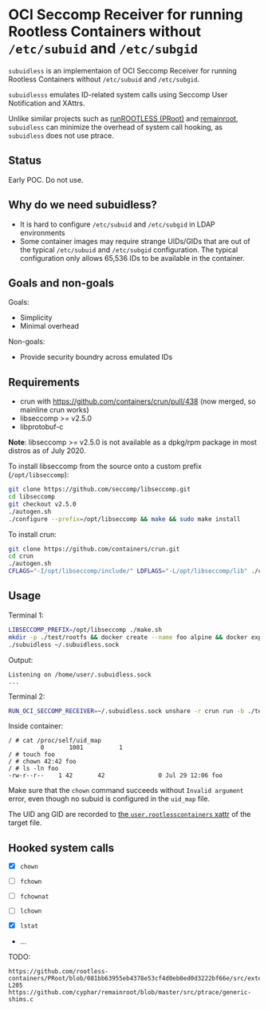 # OCI Seccomp Receiver for running Rootless Containers without `/etc/subuid` and `/etc/subgid`

`subuidless` is an implementaion of OCI Seccomp Receiver for running Rootless Containers without `/etc/subuid` and `/etc/subgid`.

`subuidlesss` emulates ID-related system calls using Seccomp User Notification and XAttrs.

Unlike similar projects such as [runROOTLESS (PRoot)](https://github.com/rootless-containers/runrootless) and [remainroot](https://github.com/cyphar/remainroot), `subuidless` can minimize the overhead of system call hooking, as `subuidless` does not use ptrace.

## Status

Early POC. Do not use.

## Why do we need subuidless?
* It is hard to configure `/etc/subuid` and `/etc/subgid` in LDAP environments
* Some container images may require strange UIDs/GIDs that are out of the typical `/etc/subuid` and `/etc/subgid` configuration. The typical configuration only allows 65,536 IDs to be available in the container.

## Goals and non-goals
Goals:
* Simplicity
* Minimal overhead

Non-goals:
* Provide security boundry across emulated IDs

## Requirements
* crun with https://github.com/containers/crun/pull/438 (now merged, so mainline crun works)
* libseccomp >= v2.5.0
* libprotobuf-c

**Note**: libseccomp >= v2.5.0 is not available as a dpkg/rpm package in most distros as of July 2020.

To install libseccomp from the source onto a custom prefix (`/opt/libseccomp`):
```bash
git clone https://github.com/seccomp/libseccomp.git
cd libseccomp
git checkout v2.5.0
./autogen.sh
./configure --prefix=/opt/libseccomp && make && sudo make install
```

To install crun:
```bash
git clone https://github.com/containers/crun.git
cd crun
./autogen.sh
CFLAGS="-I/opt/libseccomp/include/" LDFLAGS="-L/opt/libseccomp/lib" ./configure && make && sudo make install
```

## Usage

Terminal 1:
```bash
LIBSECCOMP_PREFIX=/opt/libseccomp ./make.sh
mkdir -p ./test/rootfs && docker create --name foo alpine && docker export foo | tar Cx ./test/rootfs && docker rm -f foo
./subuidless ~/.subuidless.sock
```

Output:
```console
Listening on /home/user/.subuidless.sock
...
```

Terminal 2:
```bash
RUN_OCI_SECCOMP_RECEIVER=~/.subuidless.sock unshare -r crun run -b ./test foo
```

Inside container:

```console
/ # cat /proc/self/uid_map
         0       1001          1
/ # touch foo
/ # chown 42:42 foo
/ # ls -ln foo
-rw-r--r--    1 42       42               0 Jul 29 12:06 foo
```

Make sure that the `chown` command succeeds without `Invalid argument` error, even though no subuid is configured in the `uid_map` file.

The UID ang GID are recorded to [the `user.rootlesscontainers` xattr](https://github.com/rootless-containers/proto) of the target file. 

## Hooked system calls
- [X] `chown`
- [ ] `fchown`
- [ ] `fchownat`
- [ ] `lchown`

- [X] `lstat`
- ...

TODO:
```
https://github.com/rootless-containers/PRoot/blob/081bb63955eb4378e53cf4d0eb0ed0d3222bf66e/src/extension/fake_id0/fake_id0.c#L141-L205
https://github.com/cyphar/remainroot/blob/master/src/ptrace/generic-shims.c
```

